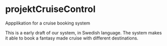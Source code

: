 # projektCruiseControl
Appplikation for a cruise booking system


This is a early draft of our system, in Swedish language.
The system makes it able to book a fantasy made cruise with different destinations.
